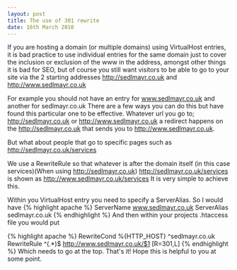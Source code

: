 ```yaml
---
layout: post
title: The use of 301 rewrite
date: 16th March 2010
---
```


If you are hosting a domain (or multiple domains) using VirtualHost entries, it is bad practice to use individual entries for the same domain just to cover the inclusion or exclusion of the www in the address, amongst other things it is bad for SEO, but of course you still want visitors to be able to go to your site via the 2 starting addresses http://sedlmayr.co.uk and http://www.sedlmayr.co.uk

For example you should not have an entry for www.sedlmayr.co.uk and another for sedlmayr.co.uk
There are a few ways you can do this but have found this particular one to be effective.
Whatever url you go to; http://sedlmayr.co.uk or http://www.sedlmayr.co.uk a redirect happens on the http://sedlmayr.co.uk that sends you to http://www.sedlmayr.co.uk.

But what about people that go to specific pages such as http://sedlmayr.co.uk/services

We use a RewriteRule so that whatever is after the domain itself (in this case services)(When using http://sedlmayr.co.uk) http://sedlmayr.co.uk/services is shown as http://www.sedlmayr.co.uk/services
It is very simple to achieve this.

Within you VirtualHost entry you need to specify a ServerAlias. So I would have
{% highlight apache %}
ServerName www.sedlmayr.co.uk
ServerAlias sedlmayr.co.uk
{% endhighlight %}
And then within your projects .htaccess file you would put

{% highlight apache %}
RewriteCond %{HTTP_HOST} ^sedlmayr\.co.uk
RewriteRule ^(.*)$ http://www.sedlmayr.co.uk/$1 [R=301,L]
{% endhighlight %}
Which needs to go at the top.
That's it!
Hope this is helpful to you at some point.